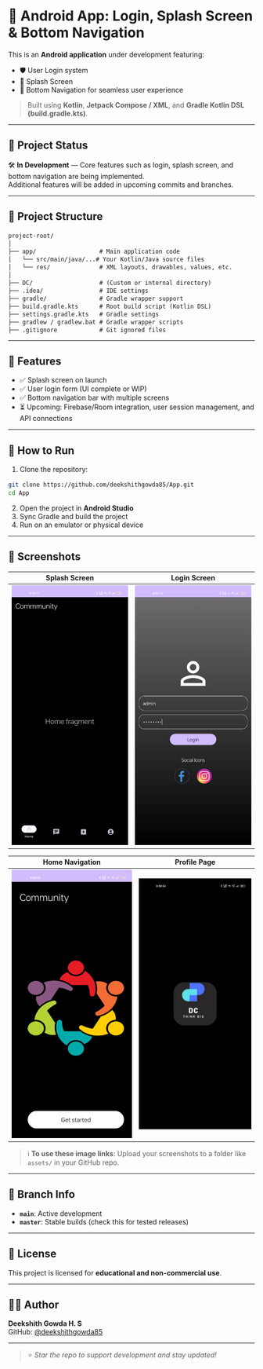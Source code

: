 # 📱 Android App: Login, Splash Screen & Bottom Navigation

This is an **Android application** under development featuring:

- 🛡️ User Login system  
- 🌊 Splash Screen  
- 📱 Bottom Navigation for seamless user experience  

> Built using **Kotlin**, **Jetpack Compose / XML**, and **Gradle Kotlin DSL (build.gradle.kts)**.

---

## 🚧 Project Status

🛠️ **In Development** — Core features such as login, splash screen, and bottom navigation are being implemented.  
Additional features will be added in upcoming commits and branches.

---

## 📂 Project Structure

```
project-root/
│
├── app/                  # Main application code
│   └── src/main/java/...# Your Kotlin/Java source files
│   └── res/              # XML layouts, drawables, values, etc.
│
├── DC/                   # (Custom or internal directory)
├── .idea/                # IDE settings
├── gradle/               # Gradle wrapper support
├── build.gradle.kts      # Root build script (Kotlin DSL)
├── settings.gradle.kts   # Gradle settings
├── gradlew / gradlew.bat # Gradle wrapper scripts
├── .gitignore            # Git ignored files
```

---

## 🚀 Features

- ✅ Splash screen on launch
- ✅ User login form (UI complete or WIP)
- ✅ Bottom navigation bar with multiple screens
- ⏳ Upcoming: Firebase/Room integration, user session management, and API connections

---

## 🔧 How to Run

1. Clone the repository:

```bash
git clone https://github.com/deekshithgowda85/App.git
cd App
```

2. Open the project in **Android Studio**  
3. Sync Gradle and build the project  
4. Run on an emulator or physical device

---

## 📸 Screenshots

| Splash Screen         | Login Screen          |
|----------------------|-----------------------|
| ![Splash](https://raw.githubusercontent.com/deekshithgowda85/App/main/image1.jpg) | ![Login](https://raw.githubusercontent.com/deekshithgowda85/App/main/image2.jpg) |

| Home Navigation       | Profile Page          |
|----------------------|-----------------------|
| ![Home](https://raw.githubusercontent.com/deekshithgowda85/App/main/image3.jpg) | ![Profile](https://raw.githubusercontent.com/deekshithgowda85/App/main/image4.jpg) |

> ℹ️ **To use these image links**:
> Upload your screenshots to a folder like `assets/` in your GitHub repo.

---

## 📌 Branch Info

- **`main`**: Active development
- **`master`**: Stable builds (check this for tested releases)

---

## 📄 License

This project is licensed for **educational and non-commercial use**.

---

## 🙋‍♂️ Author

**Deekshith Gowda H. S**  
GitHub: [@deekshithgowda85](https://github.com/deekshithgowda85)

---

> ⭐ *Star the repo to support development and stay updated!*
